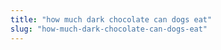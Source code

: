 ```yaml
---
title: "how much dark chocolate can dogs eat"
slug: "how-much-dark-chocolate-can-dogs-eat"
---
```


